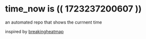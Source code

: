 # time_now is (( 1723237200607 ))

an automated repo that shows the currnent time

inspired by [breakingheatmap](https://github.com/breakingheatmap/breakingheatmap)